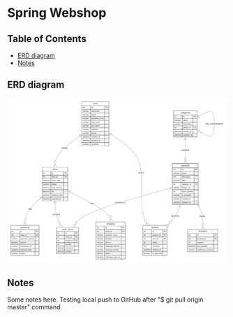 # Spring Webshop

## Table of Contents
- [ERD diagram](#erd-diagram)
- [Notes](#notes)

## ERD diagram
![Alt text ](https://raw.githubusercontent.com/mrbiggleswirth/springWebshop/master/ERD/springWebshop-2.1-claude.png)

## Notes
Some notes here. Testing local push to GitHub after "$ git pull origin master" command.
